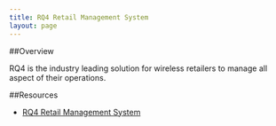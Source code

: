 ```yaml
---
title: RQ4 Retail Management System
layout: page
---
```


##Overview

RQ4 is the industry leading solution for wireless retailers to manage all aspect of their operations.

##Resources

* [RQ4 Retail Management System](http://www.iqmetrix.com/products/rq4)
